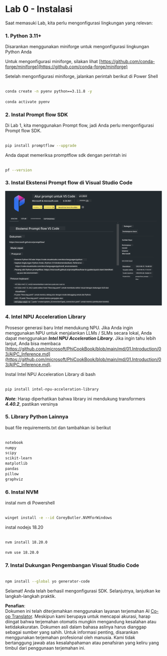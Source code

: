 <!--
CO_OP_TRANSLATOR_METADATA:
{
  "original_hash": "a4ef39027902e82f2c33d568d2a2259a",
  "translation_date": "2025-07-17T03:51:43+00:00",
  "source_file": "md/02.Application/02.Code/Phi3/VSCodeExt/HOL/AIPC/01.Installations.md",
  "language_code": "id"
}
-->
# **Lab 0 - Instalasi**

Saat memasuki Lab, kita perlu mengonfigurasi lingkungan yang relevan:


### **1. Python 3.11+**

Disarankan menggunakan miniforge untuk mengonfigurasi lingkungan Python Anda

Untuk mengonfigurasi miniforge, silakan lihat [https://github.com/conda-forge/miniforge](https://github.com/conda-forge/miniforge)

Setelah mengonfigurasi miniforge, jalankan perintah berikut di Power Shell

```bash

conda create -n pyenv python==3.11.8 -y

conda activate pyenv

```


### **2. Instal Prompt flow SDK**

Di Lab 1, kita menggunakan Prompt flow, jadi Anda perlu mengonfigurasi Prompt flow SDK.

```bash

pip install promptflow --upgrade

```

Anda dapat memeriksa promptflow sdk dengan perintah ini


```bash

pf --version

```

### **3. Instal Ekstensi Prompt flow di Visual Studio Code**

![pf](../../../../../../../../../translated_images/pf_ext.8cf76b5846e9b8562b0dd276004237b3ff3797066b9f912d39c0ae6c88b35878.id.png)


### **4. Intel NPU Acceleration Library**

Prosesor generasi baru Intel mendukung NPU. Jika Anda ingin menggunakan NPU untuk menjalankan LLMs / SLMs secara lokal, Anda dapat menggunakan ***Intel NPU Acceleration Library***. Jika ingin tahu lebih lanjut, Anda bisa membaca [https://github.com/microsoft/PhiCookBook/blob/main/md/01.Introduction/03/AIPC_Inference.md](https://github.com/microsoft/PhiCookBook/blob/main/md/01.Introduction/03/AIPC_Inference.md).

Instal Intel NPU Acceleration Library di bash


```bash

pip install intel-npu-acceleration-library

```

***Note***: Harap diperhatikan bahwa library ini mendukung transformers ***4.40.2***, pastikan versinya


### **5. Library Python Lainnya**


buat file requirements.txt dan tambahkan isi berikut

```txt

notebook
numpy 
scipy 
scikit-learn 
matplotlib 
pandas 
pillow 
graphviz

```


### **6. Instal NVM**

instal nvm di Powershell


```bash

winget install -e --id CoreyButler.NVMforWindows

```

instal nodejs 18.20


```bash

nvm install 18.20.0

nvm use 18.20.0

```

### **7. Instal Dukungan Pengembangan Visual Studio Code**


```bash

npm install --global yo generator-code

```

Selamat! Anda telah berhasil mengonfigurasi SDK. Selanjutnya, lanjutkan ke langkah-langkah praktik.

**Penafian**:  
Dokumen ini telah diterjemahkan menggunakan layanan terjemahan AI [Co-op Translator](https://github.com/Azure/co-op-translator). Meskipun kami berupaya untuk mencapai akurasi, harap diingat bahwa terjemahan otomatis mungkin mengandung kesalahan atau ketidakakuratan. Dokumen asli dalam bahasa aslinya harus dianggap sebagai sumber yang sahih. Untuk informasi penting, disarankan menggunakan terjemahan profesional oleh manusia. Kami tidak bertanggung jawab atas kesalahpahaman atau penafsiran yang keliru yang timbul dari penggunaan terjemahan ini.